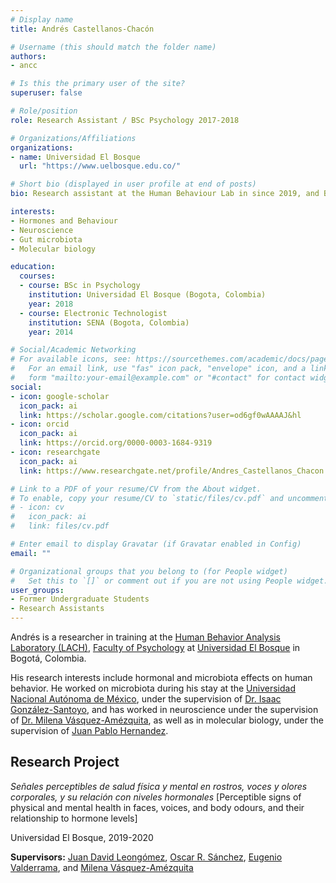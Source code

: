 ```yaml
---
# Display name
title: Andrés Castellanos-Chacón

# Username (this should match the folder name)
authors:
- ancc

# Is this the primary user of the site?
superuser: false

# Role/position
role: Research Assistant / BSc Psychology 2017-2018

# Organizations/Affiliations
organizations:
- name: Universidad El Bosque
  url: "https://www.uelbosque.edu.co/"

# Short bio (displayed in user profile at end of posts)
bio: Research assistant at the Human Behaviour Lab in since 2019, and BSc research project student between 2017 and 2018.

interests:
- Hormones and Behaviour
- Neuroscience
- Gut microbiota
- Molecular biology

education:
  courses:
  - course: BSc in Psychology
    institution: Universidad El Bosque (Bogota, Colombia)
    year: 2018
  - course: Electronic Technologist
    institution: SENA (Bogota, Colombia)
    year: 2014

# Social/Academic Networking
# For available icons, see: https://sourcethemes.com/academic/docs/page-builder/#icons
#   For an email link, use "fas" icon pack, "envelope" icon, and a link in the
#   form "mailto:your-email@example.com" or "#contact" for contact widget.
social:
- icon: google-scholar
  icon_pack: ai
  link: https://scholar.google.com/citations?user=od6gf0wAAAAJ&hl
- icon: orcid
  icon_pack: ai
  link: https://orcid.org/0000-0003-1684-9319
- icon: researchgate
  icon_pack: ai
  link: https://www.researchgate.net/profile/Andres_Castellanos_Chacon

# Link to a PDF of your resume/CV from the About widget.
# To enable, copy your resume/CV to `static/files/cv.pdf` and uncomment the lines below.
# - icon: cv
#   icon_pack: ai
#   link: files/cv.pdf

# Enter email to display Gravatar (if Gravatar enabled in Config)
email: ""

# Organizational groups that you belong to (for People widget)
#   Set this to `[]` or comment out if you are not using People widget.
user_groups:
- Former Undergraduate Students
- Research Assistants
---
```


Andrés is a researcher in training at the [Human Behavior Analysis Laboratory (LACH)](https://sites.google.com/unbosque.edu.co/lach-es/home), [Faculty of Psychology](https://www.unbosque.edu.co/psicologia) at [Universidad El Bosque](https://www.unbosque.edu.co/) in Bogotá, Colombia.

His research interests include hormonal and microbiota effects on human behavior. He worked on microbiota during his stay at the [Universidad Nacional Autónoma de México](https://www.unam.mx/), under the supervision of [Dr. Isaac González-Santoyo](/en/author/isaac-gonzalez-santoyo/), and has worked in neuroscience under the supervision of [Dr. Milena Vásquez-Amézquita](/en/author/milena-vasquez-amezquita/), as well as in molecular biology, under the supervision of [Juan Pablo Hernandez](https://scholar.google.es/citations?user=UjKjHNYAAAAJ&hl).

## **Research Project**  

*Señales perceptibles de salud física y mental en rostros, voces y olores corporales, y su relación con niveles hormonales* [Perceptible signs of physical and mental health in faces, voices, and body odours, and their relationship to hormone levels]

Universidad El Bosque, 2019-2020

**Supervisors:** [Juan David Leongómez](/en/#about), [Oscar R. Sánchez](/en/author/oscar-r.-sanchez/), [Eugenio Valderrama](/en/author/eugenio-valderrama/), and [Milena Vásquez-Amézquita](/en/author/milena-vasquez-amezquita/)
